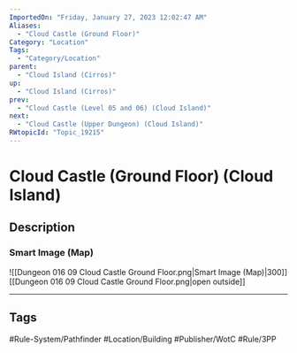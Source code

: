 ```yaml
---
ImportedOn: "Friday, January 27, 2023 12:02:47 AM"
Aliases:
  - "Cloud Castle (Ground Floor)"
Category: "Location"
Tags:
  - "Category/Location"
parent:
  - "Cloud Island (Cirros)"
up:
  - "Cloud Island (Cirros)"
prev:
  - "Cloud Castle (Level 05 and 06) (Cloud Island)"
next:
  - "Cloud Castle (Upper Dungeon) (Cloud Island)"
RWtopicId: "Topic_19215"
---
```

# Cloud Castle (Ground Floor) (Cloud Island)
## Description
### Smart Image (Map)
![[Dungeon 016 09 Cloud Castle Ground Floor.png|Smart Image (Map)|300]]
[[Dungeon 016 09 Cloud Castle Ground Floor.png|open outside]]


---
## Tags
#Rule-System/Pathfinder #Location/Building #Publisher/WotC #Rule/3PP

